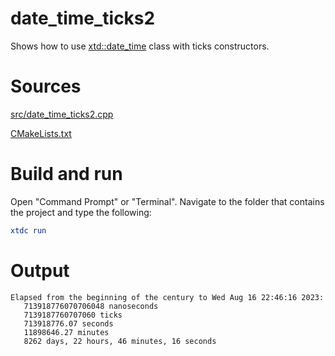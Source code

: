 # date_time_ticks2

Shows how to use [xtd::date_time](https://gammasoft71.github.io/xtd/reference_guides/latest/classxtd_1_1date__time.html) class with ticks constructors.

# Sources

[src/date_time_ticks2.cpp](src/date_time_ticks2.cpp)

[CMakeLists.txt](CMakeLists.txt)

# Build and run

Open "Command Prompt" or "Terminal". Navigate to the folder that contains the project and type the following:

```cmake
xtdc run
```

# Output

```
Elapsed from the beginning of the century to Wed Aug 16 22:46:16 2023:
   713918776070706048 nanoseconds
   7139187760707060 ticks
   713918776.07 seconds
   11898646.27 minutes
   8262 days, 22 hours, 46 minutes, 16 seconds
```
